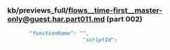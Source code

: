 ### kb/previews_full/flows__time-first__master-only@guest.har.part011.md (part 002)

```md
       "functionName": "",
                        "scriptId": 
```

```
